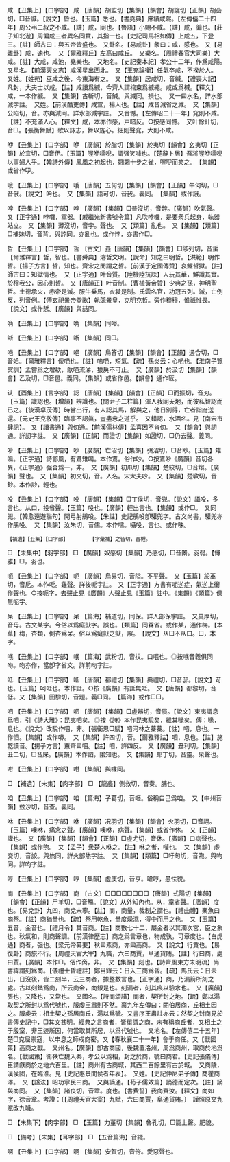<!-- { "loadSidebar": true } -->
咸	【丑集上】【口字部】	咸	【唐韻】胡監切【集韻】【韻會】胡讒切【正韻】胡嵒切，□音諴。【說文】皆也。【玉篇】悉也。【書堯典】庶績咸熙。【左傳僖二十四年】周公弔二叔之不咸。【註】咸，同也。【魯語】小賜不咸。【註】咸，徧也。【莊子知北遊】周徧咸三者異名同實，其指一也。【史記司馬相如傳】上咸五，下登三。【註】師古曰：與五帝皆盛也。　又卦名。【易咸卦】彖曰：咸，感也。　又【易雜卦】咸，速也。　又【爾雅釋丘】左高曰咸丘。　又樂名。【周禮春官大司樂】大咸。【註】大咸，咸池，堯樂也。　又地名。【史記秦本紀】孝公十二年，作爲咸陽。　又星名。【前漢天文志】咸漢星出西北。　又【王充論衡】任氣卒咸，不揆於人。　又姓。【姓苑】巫咸之後，今東海有之。　又【集韻】居咸切，音緘。【禮喪大記】凡封，大夫士以咸。【註】咸讀爲緘，今齊人謂棺束爲緘繩。咸或爲椷。【釋文】咸，一本作緘。　又【集韻】古斬切，音鰔。與減同。損也。　又一曰水名，詳水部減字註。　又姓。【前漢酷吏傳】咸宣，楊人也。【註】咸音減省之減。　又【集韻】公陷切，音。亦與減同。詳水部減字註。　又音憾。【左傳昭二十一年】窕則不咸。【註】不充滿人心。【釋文】咸，本亦作感，戸暗反。○按感同憾。　又叶餘針切，音□。【張衡舞賦】歌以詠志，舞以旌心。細則聲窕，大則不咸。

咿	【丑集上】【口字部】	咿	【廣韻】於脂切【集韻】於夷切【韻會】幺夷切【正韻】於宜切，□音伊。【玉篇】喔咿嚅唲，謂强笑噱也。【楚辭卜居】吾將喔咿嚅唲以事婦人乎。【韓詩外傳】鳳凰之初起也，翾翾十步之雀，喔咿而笑之。　【集韻】或省作吚。

哦	【丑集上】【口字部】	哦	【唐韻】五何切【集韻】【韻會】【正韻】牛何切，□音俄。【說文】吟也。　又【集韻】語可切，音我。義同。　【集韻】或作誐。

哱	【丑集上】【口字部】	哱	【廣韻】【集韻】□普沒切，音馞。【廣韻】吹氣聲。　又【正字通】哱囉，軍器。【戚繼光新書號令篇】凡吹哱囉，是要衆兵起身，執器站立。　又【集韻】薄沒切，音孛。聲也。　又【類篇】亂也。　又【集韻】【類篇】□補妹切，音背。與誖同。亦亂也。或作悖，亦書作□。

哲	【丑集上】【口字部】	哲	〔古文〕嚞【唐韻】【集韻】【韻會】□陟列切，音蜇【爾雅釋言】哲，智也。【書舜典】濬哲文明。【說命】知之曰明哲。【洪範】明作哲。【揚子方言】哲，知也。齊宋之閒謂之哲。【前漢于定國傳贊】哀鰥哲獄。【註】師古曰：知獄情也。　又【正字通】叶音質。【陸機陸抗誄】人玩其華，鮮識其實。於穆我公，因心則哲。　又【唐韻正】叶音制。【曹植黃帝贊】少典之孫，神明聖哲。土德承火，赤帝是滅。服牛乗馬，衣裳是制。氏雲名官，功冠五列。滅，亡例反，列音例。【傅玄祀景帝登歌】執競景皇，克明克哲。旁作穆穆，惟祇惟畏。　【說文】或作悊。【廣韻】與喆同。

唃	【丑集上】【口字部】	唃	【集韻】同唂。

唽	【丑集上】【口字部】	唽	【集韻】同□。

唈	【丑集上】【口字部】	唈	【廣韻】烏答切【集韻】【韻會】【正韻】遏合切，□音姶。【爾雅釋言】僾唈也。【註】嗚唈，短氣。【疏】孫炎云：心唈也。【淮南子覽冥訓】孟嘗爲之增欷，歍唈流涕，狼戾不可止。　又【廣韻】於汲切【集韻】【韻會】乙及切，□音邑。義同。【集韻】或省作邑。【韻會】通作匼。

认	【酉集上】【言字部】	認	【唐韻】【集韻】【韻會】【正韻】□而振切，音刃。【玉篇】識認也。【增韻】辨識也。【關尹子二柱篇】渾人我同天地，而彼私智認而已之。【後漢卓茂傳】時嘗出行，有人認其馬，解與之，他日別得，亡者詣府送還。【元史王克敬傳】臨事不認眞，豈盡忠之道乎。　又錯認，水酒名。見【南宋市肆記】。　又【讀書通】與仞通。【前漢儒林傳】孟喜因不肯仞。　又【韻會】與訒通。詳訒字註。　又【廣韻】【正韻】而證切【集韻】如證切，□仍去聲。義同。

吵	【丑集上】【口字部】	吵	【廣韻】亡沼切【集韻】弭沼切，□音眇。【玉篇】雉鳴。【正字通】詩邶風，有鷕雉鳴。本作鷕。俗作吵。○按鷕吵《廣韻》音切各異，《正字通》强合爲一，非。　又【廣韻】初爪切【集韻】楚絞切，□音煼。【廣韻】聲也。　又【集韻】初交切，音。人名。宋大夫吵。　又【集韻】楚敎切，音鈔。本作訬，輕也。

吺	【丑集上】【口字部】	吺	【唐韻】【集韻】□丁侯切，音兜。【說文】讘吺，多言也。从口，投省聲。【玉篇】吺也。【廣韻】輕出言也。【集韻】或作□。　又同兜。【韓愈遠遊聮句】開弓射鴅吺。【朱註】史記鴅吺卽驩兜字。古文尚書，驩兜亦作鴅吺。　又【集韻】汝朱切，音儒。本作嚅。囁吺，言也。或作咮。

	【補遺】【丑集】【口字部】		【字彙補】之皆切，音榸。

□	【未集中】【羽字部】	□	【廣韻】奴感切【集韻】乃感切，□音罱。羽弱。【博雅】□，羽也。

呃	【丑集上】【口字部】	呃	【廣韻】烏界切，音隘。不平聲。　又【玉篇】於革切，音戹。本作呝。雞聲。詳後呝字註。　又【正字通】方書有呃逆症，氣逆上衝作聲也。○按呃字，去聲止見《廣韻》人聲止見《玉篇》註中。《集韻》《類篇》俱無呃字。

呆	【丑集上】【口字部】	呆	【篇海】補道切，同保。詳人部保字註。　又莫厚切，音母。古文某字。今俗以爲癡獃字。誤也。【類篇】同槑省。或作某，通作梅。【本草】梅，杏類，倒杏爲呆。俗以爲癡獃之獃，誤。　【說文】从□不从口。□，本字。

呡	【丑集上】【口字部】	呡	【篇海】武粉切，音抆。口呡也。◎按呡音義俱同吻。吻亦作，當卽字省文。詳前吻字註。

呧	【丑集上】【口字部】	呧	【唐韻】都禮切【集韻】典禮切，□音邸。【說文】苛也。【玉篇】呵呧也。本作詆。○按《廣韻》有詆無呧。　又【唐韻】都黎切，音低。又【集韻】田黎切，音題。義□同。　【篇海】或作□□。

呬	【丑集上】【口字部】	呬	【唐韻】【集韻】□虛器切，音屓。【說文】東夷謂息爲呬，引《詩大雅》：昆夷呬矣。◎按《詩》本作昆夷駾矣，維其喙矣。傳：喙，息也。《說文》攺駾作呬，非。【張衡思□賦】呬河林之蓁蓁。【註】呬，息也。一作怬。【集韻】或作嚊。　又【集韻】許四切，音。【爾雅釋詁】呬，息也。【註】施乾讀音。【揚子方言】東齊曰呬。【註】呬，許四反。　又【廣韻】丑利切。【集韻】丑二切，□音杘。【廣韻】本作訵，隂知也。　又【集韻】郞丁切，音靈。衆聲也。

咁	【丑集上】【口字部】	咁	【集韻】與嗛同。

□	【補遺】【未集】【肉字部】	□	【龍龕】側救切，音奏。脯也。

咱	【丑集上】【口字部】	咱	【篇海】子葛切，音咂。俗稱自己爲咱。　又【中州音韻】兹沙切，音查。義同。

咻	【丑集上】【口字部】	咻	【廣韻】况羽切【集韻】【韻會】火羽切，□音詡。【玉篇】噢咻，痛念之聲。【廣韻】噢咻，病聲。【集韻】或省作休。　又【正韻】讙也。　又【廣韻】【集韻】【韻會】【正韻】□虛尤切，音休。【廣韻】口病聲也。【集韻】或作喣。　又【孟子】衆楚人咻之。【註】咻之者，嚾也。　又【集韻】虛交切，音詨。與烋同，詳火部烋字註。　又【集韻】【類篇】□吁句切，音煦。與呴同。詳呴字註。

哼	【丑集上】【口字部】	哼	【集韻】虛庚切，音亨。嗆哼，愚怯貌。

商	【丑集上】【口字部】	商	〔古文〕□□□□□□□□【唐韻】式陽切【集韻】【韻會】【正韻】尸羊切，□音觴。【說文】从外知內也。从，章省聲。【廣韻】度也。【易兌卦】九四，商兌未寧。【註】商，商量，裁制之謂也。【禮曲禮】槀魚曰商祭。【註】商猶量也。【疏】祭用乾魚，量度燥濕，得中而用之也。　又【玉篇】五音，金音也。【禮月令】其音商。【註】商數七十二，屬金者以其濁次宮，臣之象也。秋氣和，則商聲調。【前漢律歷志】商之爲言章也，物成孰，可章度也。【白虎通】商者，强也。【梁元帝纂要】秋曰素商，亦曰高商。　又【說文】行賈也。【易復卦】商旅不行。【周禮天官大宰】九職，六曰商賈，阜通貨賄。【註】行曰商，處曰賈。【廣韻】本作□。俗作啇，非。　又【集韻】刻也。【詩齊風東方未明疏】尚書緯謂刻爲商。【儀禮士昏禮註】鄭目錄云：日入三商爲昏。【疏】馬氏云：日未出，日沒後，皆二刻半，云三商者，據整數言也。【正字通】商，乃漏箭所刻之處。古以刻鐫爲商，所云商金，商銀是也。刻漏者，刻其痕以驗水也。　又【廣韻】張也，又降也，又常也。　又國名。【詩商頌譜】商者，契所封之地。【疏】鄭以湯取契之所封以爲代號也，服虔王肅則不然。襄九年左傳曰：閼伯居商，丘相土因之。服虔云：相土契之孫居商丘，湯以爲號。又書序王肅註亦云：然契之封商見於書傳史記中，□其文甚明。經典之言商者，皆單謂之商，未有稱商丘者，又相土之于殷室，非王迹所因，何當取其所居，以爲代號也。　又地名。【左傳僖二十五年】楚□克屈禦寇，以申息之師戍商密。又【春秋襄二十一年】會于商任。又【戰國策】高商之戰。　又州名。【廣韻】卽古商國，後魏置洛州，周爲商州，取商於地爲名。【戰國策】衞鞅亡魏入秦，孝公以爲相，封之於商，號曰商君。【史記張儀傳】臣請獻商於之地六百里。【註】商州有古商城，其西二百餘里有古於城。　又商陵，漢侯國，在臨淮。見【史記惠景閒侯者年表】。　又姓。【史記仲尼弟子傳】商瞿商澤。　又【諡法】昭功寧民曰商。　又與謫通。【荀子儒效篇】謫德而定次。【註】謫與商同。　又【集韻】諸良切，音章。度也。【書費誓】我商賚汝。【釋文】商如字，徐音章。考證：〔【周禮天官大宰】九賦，六曰商賈，阜通貨賄。〕　謹照原文九賦改九職。 

□	【未集下】【肉字部】	□	【玉篇】力董切【集韻】魯孔切，□籠上聲。肥貌。

□	【備考】【未集】【耳字部】	□	【五音篇海】音縱。

啊	【丑集上】【口字部】	啊	【集韻】安賀切，音侉。愛惡聲也。

